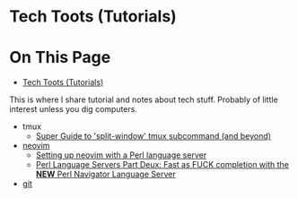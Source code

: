 # Tech Toots (Tutorials)

# On This Page

- [Tech Toots (Tutorials)](#tech-toots-tutorials)

This is where I share tutorial and notes about tech stuff. Probably of little interest unless you dig computers.

* tmux
    * [Super Guide to 'split-window' tmux subcommand (and beyond)](Super-Guide-to-'split-window'-tmux-subcommand-(and-beyond)) 
* [neovim](neovim)
    * [Setting up neovim with a Perl language server](setting_up_lsp_nvim-lspconfig_and_perl_in_neovim.md)
    * [Perl Language Servers Part Deux: Fast as FUCK completion with the **NEW** Perl Navigator Language Server](fast_as_fuck_perl_language_server_and_completion.md)
* [git](git)

